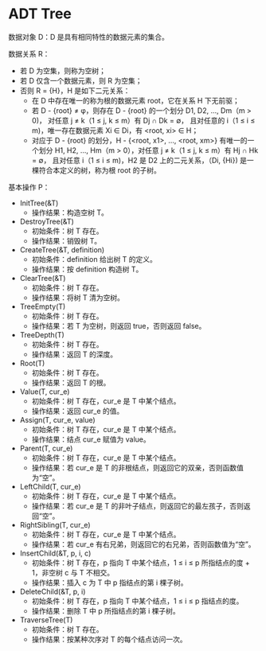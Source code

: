 ADT Tree
===============

数据对象 D：D 是具有相同特性的数据元素的集合。

数据关系 R：
- 若 D 为空集，则称为空树；
- 若 D 仅含一个数据元素，则 R 为空集；
- 否则 R = {H}，H 是如下二元关系：
  - 在 D 中存在唯一的称为根的数据元素 root，它在关系 H 下无前驱；
  - 若 D - {root} ≠ φ，则存在 D - {root} 的一个划分 D1, D2, ..., Dm（m > 0)，
    对任意 j ≠ k（1 ≤ j, k ≤ m）有 Dj ∩ Dk = ∅，
    且对任意的 i（1 ≤ i ≤ m)，唯一存在数据元素 Xi ∈ Di，有 <root, xi> ∈ H；
  - 对应于 D - {root} 的划分，H - {<root, x1>, ..., <root, xm>} 有唯一的一个划分 H1, H2, ...,
    Hm（m > 0），对任意 j ≠ k（1 ≤ j, k ≤ m）有 Hj ∩ Hk = ∅，
    且对任意 i（1 ≤ i ≤ m)，H2 是 D2 上的二元关系，（Di, {Hi}) 是一棵符合本定义的树，称为根 root 的子树。

基本操作 P：
- InitTree(&T)
  - 操作结果：构造空树 T。
- DestroyTree(&T)
  - 初始条件：树 T 存在。
  - 操作结果：销毁树 T。
- CreateTree(&T, definition)
  - 初始条件：definition 给出树 T 的定义。
  - 操作结果：按 definition 构造树 T。
- ClearTree(&T)
  - 初始条件：树 T 存在。
  - 操作结果：将树 T 清为空树。
- TreeEmpty(T)
  - 初始条件：树 T 存在。
  - 操作结果：若 T 为空树，则返回 true，否则返回 false。
- TreeDepth(T)
  - 初始条件：树 T 存在。
  - 操作结果：返回 T 的深度。
- Root(T)
  - 初始条件：树 T 存在。
  - 操作结果：返回 T 的根。
- Value(T, cur_e)
  - 初始条件：树 T 存在，cur_e 是 T 中某个结点。
  - 操作结果：返回 cur_e 的值。
- Assign(T, cur_e, value)
  - 初始条件：树 T 存在，cur_e 是 T 中某个结点。
  - 操作结果：结点 cur_e 赋值为 value。
- Parent(T, cur_e)
  - 初始条件：树 T 存在，cur_e 是 T 中某个结点。
  - 操作结果：若 cur_e 是 T 的非根结点，则返回它的双亲，否则函数值为“空”。
- LeftChild(T, cur_e)
  - 初始条件：树 T 存在，cur_e 是 T 中某个结点。
  - 操作结果：若 cur_e 是 T 的非叶子结点，则返回它的最左孩子，否则返回“空”。
- RightSibling(T, cur_e)
  - 初始条件：树 T 存在，cur_e 是 T 中某个结点。
  - 操作结果：若 cur_e 有右兄弟，则返回它的右兄弟，否则函数值为“空”。
- InsertChild(&T, p, i, c)
  - 初始条件：树 T 存在，p 指向 T 中某个结点，1 ≤ i ≤ p 所指结点的度 + 1，非空树 c 与 T 不相交。
  - 操作结果：插入 c 为 T 中 p 指结点的第 i 棵子树。
- DeleteChild(&T, p, i)
  - 初始条件：树 T 存在，p 指向 T 中某个结点，1 ≤ i ≤ p 指结点的度。
  - 操作结果：删除 T 中 p 所指结点的第 i 棵子树。
- TraverseTree(T)
  - 初始条件：树 T 存在。
  - 操作结果：按某种次序对 T 的每个结点访问一次。


